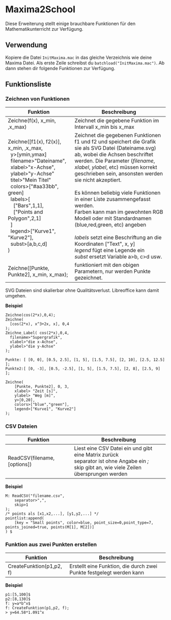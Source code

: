 # Maxima2School

Diese Erweiterung stellt einige brauchbare Funktionen für den Mathematikunterricht zur Verfügung.

## Verwendung
Kopiere die Datei `InitMaxima.mac` in das gleiche Verzeichnis wie deine Maxima Datei.
Als erste Zeile schreibst du `batchload("InitMaxima.mac")`.
Ab dann stehen dir folgende Funktionen zur Verfügung.

## Funktionsliste

### Zeichnen von Funktionen

Funktion | Beschreibung
------------ | -------------
Zeichne(f(x), x_min, ,x_max) | Zeichnet die gegebene Funktion im Intervall x_min bis x_max |
Zeichne([f1(x), f2(x)], x_min, ,x_max,<br>&nbsp;&nbsp;y>[ymin,ymax]<br>&nbsp;&nbsp;filename>"Dateiname",<br>&nbsp;&nbsp;xlabel>"x-Achse",<br>&nbsp;&nbsp;ylabel>"y-Achse"<br>&nbsp;&nbsp;titel>"Mein Titel"<br>&nbsp;&nbsp;colors>["#aa33bb", green]<br>&nbsp;&nbsp;labels>[<br>&nbsp;&nbsp;&nbsp;&nbsp;["Bars",1,1],<br>&nbsp;&nbsp;&nbsp;&nbsp;["Points and Polygon",2,1]<br>&nbsp;&nbsp;]<br>&nbsp;&nbsp;legend>["Kurve1", "Kurve2"],<br>&nbsp;&nbsp;subst>[a,b,c,d]<br>) | Zeichnet die gegebenen Funktionen f1 und f2 und speichert die Grafik sie als SVG Datei (Dateiname.svg) ab, wobei die Achsen beschriftet werden. Die Parameter (*filename*, *xlabel*, *ylabel*, etc) müssen korrekt geschrieben sein, ansonsten werden sie nicht akzeptiert.<br><br>Es können beliebig viele Funktionen in einer Liste zusammengefasst werden.<br>Farben kann man im gewohnten RGB Modell oder mit Standardnamen (blue,red,green, etc) angeben<br><br>*labels* setzt eine Beschriftung an die Koordinaten ["Text", x, y]<br>*legend* fügt eine Legende ein<br>*subst* ersetzt Variable a>b, c>d usw.|
Zeichne([Punkte, Punkte2], x_min, x_max); | funktioniert mit den obigen Parametern, nur werden Punkte gezeichnet.|

SVG Dateien sind skalierbar ohne Qualitätsverlust. Libreoffice kann damit umgehen.

**Beispiel**
```
Zeichne(cos(2*x),0,4);
Zeichne(
  [cos(2*x), x^3+2x, x], 0,4
);
Zeichne_Label( cos(2*x),0,4,
  filename>"Supergrafik",
  xlabel>"die x-Achse",
  ylabel>"die y-Achse"
);

Punkte: [ [0, 0], [0.5, 2.5], [1, 5], [1.5, 7.5], [2, 10], [2.5, 12.5] ];
Punkte2:[ [0, -3], [0.5, -2.5], [1, 5], [1.5, 7.5], [2, 8], [2.5, 9] ];

Zeichne(
    [Punkte, Punkte2], 0, 3,
    xlabel> "Zeit [s]",
    ylabel> "Weg [m]",
    y>[0,20],
    colors>["blue","green"],
    legend>["Kurve1", "Kurve2"]
);
```
### CSV Dateien

Funktion | Beschreibung
------------ | -------------
ReadCSV(filename,[options]) | Liest eine CSV Datei ein und gibt eine Matrix zurück<br>separator ist ohne Angabe ein *;*<br>skip gibt an, wie viele Zeilen übersprungen werden

**Beispiel**
```
M: ReadCSV("filename.csv",
    separator>",",
    skip>1
);
/* points als [x1,x2,...], [y1,y2,...] */
pointlist:append(
    [key = "Small points", color=blue, point_size=0,point_type=7, points_joined=true, points(M[1], M[2])]
) $
```

### Funktion aus zwei Punkten erstellen

Funktion | Beschreibung
------------ | -------------
CreateFunktion(p1,p2, f) | Erstellt eine Funktion, die durch zwei Punkte festgelegt werden kann

**Beispiel**
```
p1:[5,100]$
p2:[8,130]$
f: y=a*b^x$
f: CreateFunktion(p1,p2, f);
> y=64.58*1.091^x
```
